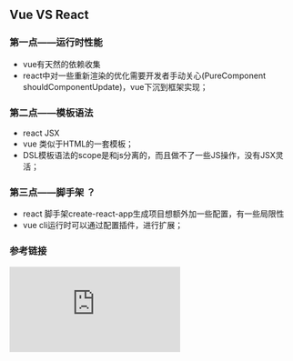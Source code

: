 ## Vue VS React
### 第一点——运行时性能
- vue有天然的依赖收集
- react中对一些重新渲染的优化需要开发者手动关心(PureComponent shouldComponentUpdate)，vue下沉到框架实现；

### 第二点——模板语法
- react JSX
- vue 类似于HTML的一套模板；
- DSL模板语法的scope是和js分离的，而且做不了一些JS操作，没有JSX灵活；

### 第三点——脚手架 ？
- react 脚手架create-react-app生成项目想额外加一些配置，有一些局限性
- vue cli运行时可以通过配置插件，进行扩展；

### 参考链接
![](https://cn.vuejs.org/v2/guide/comparison.html#HTML-amp-CSS)